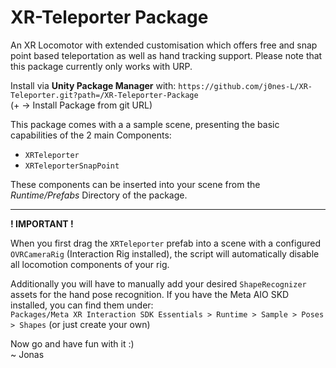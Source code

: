 # XR-Teleporter Package

An XR Locomotor with extended customisation which offers free and snap point based teleportation as well as hand tracking support. Please note that this package currently only works with URP.

Install via **Unity Package Manager** with: `https://github.com/j0nes-L/XR-Teleporter.git?path=/XR-Teleporter-Package`  
(+ -> Install Package from git URL)  

This package comes with a a sample scene, presenting the basic capabilities of the 2 main Components: 
- `XRTeleporter`
- `XRTeleporterSnapPoint`

These components can be inserted into your scene from the _Runtime/Prefabs_ Directory of the package.

---

**! IMPORTANT !**  

When you first drag the `XRTeleporter` prefab into a scene with a configured `OVRCameraRig` (Interaction Rig installed), the script will automatically disable all locomotion components of your rig. 

Additionally you will have to manually add your desired `ShapeRecognizer` assets for the hand pose recognition. If you have the Meta AIO SKD installed, you can find them under:  
`Packages/Meta XR Interaction SDK Essentials > Runtime > Sample > Poses > Shapes` (or just create your own)

Now go and have fun with it :)  
~ Jonas
